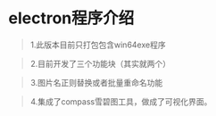 # electron程序介绍

> 1.此版本目前只打包包含win64exe程序

> 2.目前开发了三个功能块（其实就两个）

> 3.图片名正则替换或者批量重命名功能

> 4.集成了compass雪碧图工具，做成了可视化界面。
